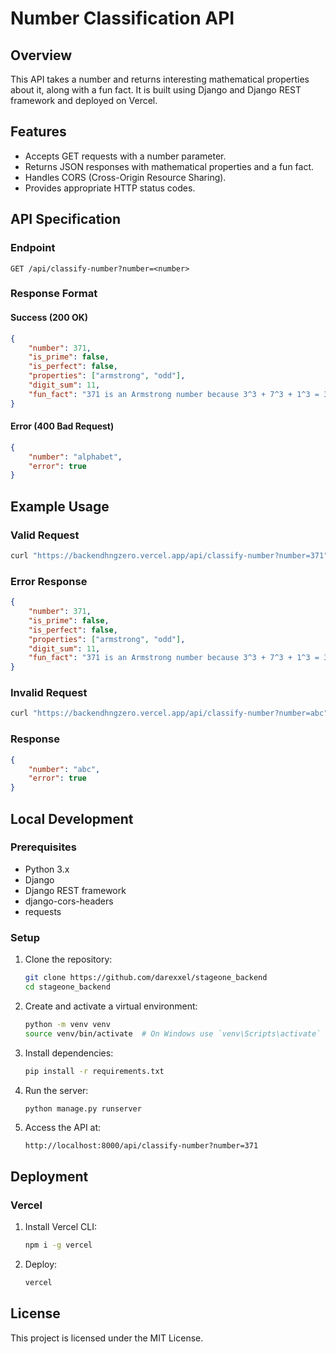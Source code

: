 
# Number Classification API

## Overview

This API takes a number and returns interesting mathematical properties about it, along with a fun fact. It is built using Django and Django REST framework and deployed on Vercel.

## Features

- Accepts GET requests with a number parameter.
- Returns JSON responses with mathematical properties and a fun fact.
- Handles CORS (Cross-Origin Resource Sharing).
- Provides appropriate HTTP status codes.

## API Specification

### Endpoint

`GET /api/classify-number?number=<number>`

### Response Format

#### Success (200 OK)

```json
{
    "number": 371,
    "is_prime": false,
    "is_perfect": false,
    "properties": ["armstrong", "odd"],
    "digit_sum": 11,
    "fun_fact": "371 is an Armstrong number because 3^3 + 7^3 + 1^3 = 371"
}
```

#### Error (400 Bad Request)

```json
{
    "number": "alphabet",
    "error": true
}

```

## Example Usage

### Valid Request

```bash
curl "https://backendhngzero.vercel.app/api/classify-number?number=371"
```

### Error Response

```json
{
    "number": 371,
    "is_prime": false,
    "is_perfect": false,
    "properties": ["armstrong", "odd"],
    "digit_sum": 11,
    "fun_fact": "371 is an Armstrong number because 3^3 + 7^3 + 1^3 = 371"
}
```

### Invalid Request

```bash
curl "https://backendhngzero.vercel.app/api/classify-number?number=abc"
```

### Response

```json
{
    "number": "abc",
    "error": true
}
```

## Local Development

### Prerequisites

- Python 3.x
- Django
- Django REST framework
- django-cors-headers
- requests

### Setup

1. Clone the repository:

    ```bash
    git clone https://github.com/darexxel/stageone_backend
    cd stageone_backend
    ```

2. Create and activate a virtual environment:

    ```bash
    python -m venv venv
    source venv/bin/activate  # On Windows use `venv\Scripts\activate`
    ```

3. Install dependencies:

    ```bash
    pip install -r requirements.txt
    ```

4. Run the server:

    ```bash
    python manage.py runserver
    ```

5. Access the API at:

    ```plaintext
    http://localhost:8000/api/classify-number?number=371
    ```

## Deployment

### Vercel

1. Install Vercel CLI:

    ```bash
    npm i -g vercel
    ```

2. Deploy:

    ```bash
    vercel
    ```

## License

This project is licensed under the MIT License.
